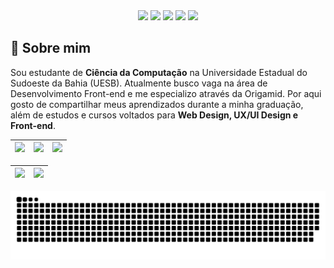 
<div align="center">
  <!-- Work Links -->
  <a href="https://github.com/ivanasouzax" target="_blank"><img src="https://img.shields.io/badge/GitHub-100000?style=for-the-badge&logo=github&logoColor=white" target="_blank"></a>
  <a href="https://www.linkedin.com/in/ivana-souza-santos/" target="_blank"><img src="https://img.shields.io/badge/-LinkedIn-%230077B5?style=for-the-badge&logo=linkedin&logoColor=white" target="_blank"></a>
  <a href = "contato.issant@gmail.com"><img src="https://img.shields.io/badge/Gmail-D14836?style=for-the-badge&logo=gmail&logoColor=white"></a>
  <!-- Social Links -->
  <a href="https://www.instagram.com/ivanasouzax/" target="_blank"><img src="https://img.shields.io/badge/-Instagram-%23E4405F?style=for-the-badge&logo=instagram&logoColor=white" target="_blank"></a>
  <a href="https://steamcommunity.com/id/Ravenaplayer/" target="_blank"><img src="https://img.shields.io/badge/Steam-000000?style=for-the-badge&logo=steam&logoColor=white" target="_blank"></a>
</div>

## 💜 Sobre mim

Sou estudante de <b>Ciência da Computação</b> na Universidade Estadual do Sudoeste da Bahia (UESB). Atualmente busco vaga na área de Desenvolvimento Front-end e me especializo através da Origamid. Por aqui gosto de compartilhar meus aprendizados durante a minha graduação, além de estudos e cursos voltados para <b>Web Design, UX/UI Design e Front-end</b>.

| ![](http://github-profile-summary-cards.vercel.app/api/cards/stats?username=ivanasouzax&theme=tokyonight) | ![](http://github-profile-summary-cards.vercel.app/api/cards/repos-per-language?username=ivanasouzax&hide=Html&theme=tokyonight) | ![](http://github-profile-summary-cards.vercel.app/api/cards/most-commit-language?username=ivanasouzax&theme=tokyonight) |
| :-: | :-: | :-: |

| ![](http://github-profile-summary-cards.vercel.app/api/cards/profile-details?username=ivanasouzax&theme=tokyonight) | ![](https://github-readme-streak-stats.herokuapp.com/?user=ivanasouzax&theme=tokyonight&hide_border=true&date_format=M%20j%5B%2C%20Y%5D&background=1A1B27&stroke=35AFA3&ring=BF91F3&fire=BF91F3&currStreakNum=BF91F3&sideNums=BF91F3&currStreakLabel=BF91F3&sideLabels=BF91F3&dates=35AFA3) |
| :-: | :-: |

![Snake animation](https://github.com/ivanasouzax/ivanasouzax/blob/output/github-contribution-grid-snake.svg)
